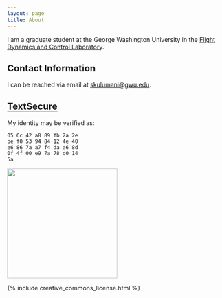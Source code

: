 ```yaml
---
layout: page
title: About
---
```


I am a graduate student at the George Washington University in the [Flight Dynamics and Control Laboratory](http://fdcl.seas.gwu.edu/). 


## Contact Information

I can be reached via email at [skulumani@gwu.edu](mailto:skulumani@gwu.edu).

## [TextSecure](https://whispersystems.org/)

My identity may be verified as:

	05 6c 42 a8 89 fb 2a 2e
	be f0 53 94 84 12 4e 40
	e6 86 7a a7 f4 da a6 8d
	0f 4f 00 e9 7a 78 d0 14
	5a

<img src="{{ site.baseurl }}assets/textsecure_qr.png" width="256">

<!--- 
![TextSecure Identity]({{ site.baseurl }}assets/textsecure_qr.png)
-->

{% include creative_commons_license.html %}